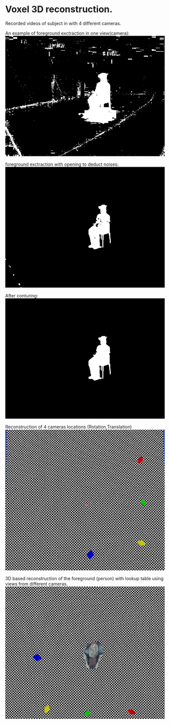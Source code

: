 # Voxel 3D reconstruction.
Recorded videos of subject in with 4 different cameras.

An example of foreground exctraction in one view(camera):
![alt text](https://github.com/SabaGholizadehAnsari/Voxel_3D_reconstruction/blob/main/data/cam1/bgmask_orj0.jpg)

foreground exctraction with opening to deduct noises:
![alt text](https://github.com/SabaGholizadehAnsari/Voxel_3D_reconstruction/blob/main/data/cam1/bgmask_opening_0.jpg)

After conturing:
![alt text](https://github.com/SabaGholizadehAnsari/Voxel_3D_reconstruction/blob/main/data/cam1/bgmask_opening_contouring_0.jpg)

 Reconstruction of 4 cameras locations (Rotation,Translation) 
![alt text](https://github.com/SabaGholizadehAnsari/Voxel_3D_reconstruction/blob/main/4CameraPositioning.JPG)

3D based reconstruction of the foreground (person) with lookup table using views from different cameras. 
![alt text](https://github.com/SabaGholizadehAnsari/Voxel_3D_reconstruction/blob/main/3Dbased_voxel_reconstruction.JPG)